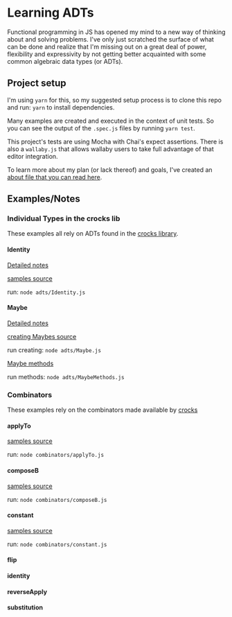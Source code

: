 # Learning ADTs

Functional programming in JS has opened my mind to a new way of thinking about and solving problems. I've only just scratched the surface of what can be done and realize that I'm missing out on a great deal of power, flexibility and expressivity by not getting better acquainted with some common algebraic data types (or ADTs).

## Project setup

I'm using `yarn` for this, so my suggested setup process is to clone this repo and run: `yarn` to install dependencies.

Many examples are created and executed in the context of unit tests. So you can see the output of the `.spec.js` files by running `yarn test`. 

This project's tests are using Mocha with Chai's expect assertions. There is also a `wallaby.js` that allows wallaby users to take full advantage of that editor integration.

To learn more about my plan (or lack thereof) and goals, I've created an [about file that you can read here](./about.md).

## Examples/Notes

### Individual Types in the crocks lib

These examples all rely on ADTs found in the [crocks library](https://github.com/evilsoft/crocks).

#### Identity

[Detailed notes](./adts/Identity.md)

[samples source](./adts/Identity.spec.js)

run: `node adts/Identity.js`

#### Maybe

[Detailed notes](./adts/Maybe.md)

[creating Maybes source](./adts/Maybe.js)

run creating: `node adts/Maybe.js`

[Maybe methods](./adts/MaybeMethods.js)

run methods: `node adts/MaybeMethods.js`

### Combinators

These examples rely on the combinators made available by [crocks](https://github.com/evilsoft/crocks)

#### applyTo

[samples source](./combinators/applyTo.js)

run: `node combinators/applyTo.js`

#### composeB

[samples source](./combinators/composeB.js)

run: `node combinators/composeB.js`

#### constant

[samples source](./combinators/constant.js)

run: `node combinators/constant.js`

#### flip

#### identity

#### reverseApply

#### substitution
